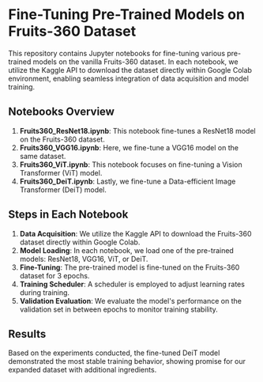 # Fine-Tuning Pre-Trained Models on Fruits-360 Dataset

This repository contains Jupyter notebooks for fine-tuning various pre-trained models on the vanilla Fruits-360 dataset. In each notebook, we utilize the Kaggle API to download the dataset directly within Google Colab environment, enabling seamless integration of data acquisition and model training.

## Notebooks Overview

1. **Fruits360_ResNet18.ipynb**: This notebook fine-tunes a ResNet18 model on the Fruits-360 dataset.
2. **Fruits360_VGG16.ipynb**: Here, we fine-tune a VGG16 model on the same dataset.
3. **Fruits360_ViT.ipynb**: This notebook focuses on fine-tuning a Vision Transformer (ViT) model.
4. **Fruits360_DeiT.ipynb**: Lastly, we fine-tune a Data-efficient Image Transformer (DeiT) model.

## Steps in Each Notebook

1. **Data Acquisition**: We utilize the Kaggle API to download the Fruits-360 dataset directly within Google Colab.
2. **Model Loading**: In each notebook, we load one of the pre-trained models: ResNet18, VGG16, ViT, or DeiT.
3. **Fine-Tuning**: The pre-trained model is fine-tuned on the Fruits-360 dataset for 3 epochs.
4. **Training Scheduler**: A scheduler is employed to adjust learning rates during training.
5. **Validation Evaluation**: We evaluate the model's performance on the validation set in between epochs to monitor training stability.

## Results

Based on the experiments conducted, the fine-tuned DeiT model demonstrated the most stable training behavior, showing promise for our expanded dataset with additional ingredients.
